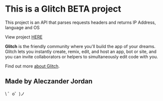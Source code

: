 This is a Glitch BETA project
=========================
This project is an API that parses requests headers and returns IP Address, language and OS

View project [HERE](https://my-request-header-parser.glitch.me/)

**Glitch** is the friendly community where you'll build the app of your dreams. Glitch lets you instantly create, remix, edit, and host an app, bot or site, and you can invite collaborators or helpers to simultaneously edit code with you.

Find out more [about Glitch](https://glitch.com/about).

Made by Aleczander Jordan
-------------------

\ ゜o゜)ノ
